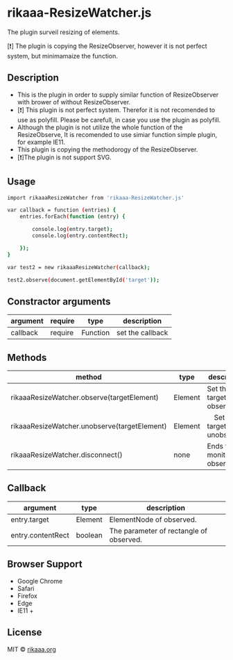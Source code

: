# rikaaa-ResizeWatcher.js
The plugin surveil resizing of elements.

[:heavy_exclamation_mark:] The plugin is copying the ResizeObserver, however it is not perfect system, but minimamaize the function.

## Description
- This is the plugin in order to supply similar function of ResizeObserver with brower of without ResizeObserver.
- [:heavy_exclamation_mark:] This plugin is not perfect system. Therefor it is not recomended to use as polyfill. Please be carefull, in case you use the plugin as polyfill.
- Although the plugin is not utilize the whole function of the ResizeObserve, It is recomended to use simiar function simple plugin, for example IE11.
- This plugin is copying the methodorogy of the ResizeObserver.
- [:heavy_exclamation_mark:]The plugin is not support SVG.

## Usage
```bash
import rikaaaResizeWatcher from 'rikaaa-ResizeWatcher.js'
```

```bash
var callback = function (entries) {
    entries.forEach(function (entry) {

        console.log(entry.target);
        console.log(entry.contentRect);

    });
}

var test2 = new rikaaaResizeWatcher(callback);

test2.observe(document.getElementById('target'));
```

## Constractor arguments
| argument | require | type | description |
---- | ---- | ---- | ----
| callback | require | Function | set the callback|


## Methods
| method | type |description |
---- | ---- | -----
| rikaaaResizeWatcher.observe(targetElement) | Element | Set the target of observed. |
| rikaaaResizeWatcher.unobserve(targetElement) | Element |　Set the target of unobserved. | 
| rikaaaResizeWatcher.disconnect() | none | Ends the moniter of observed.|


## Callback 
| argument | type　| description |
---- | ---- | ----
| entry.target | Element | ElementNode of observed. |
| entry.contentRect | boolean | The parameter of rectangle of observed. |

## Browser Support
- Google Chrome
- Safari
- Firefox
- Edge
- IE11 +

## License
MIT  © [rikaaa.org](http://rikaaa.org)